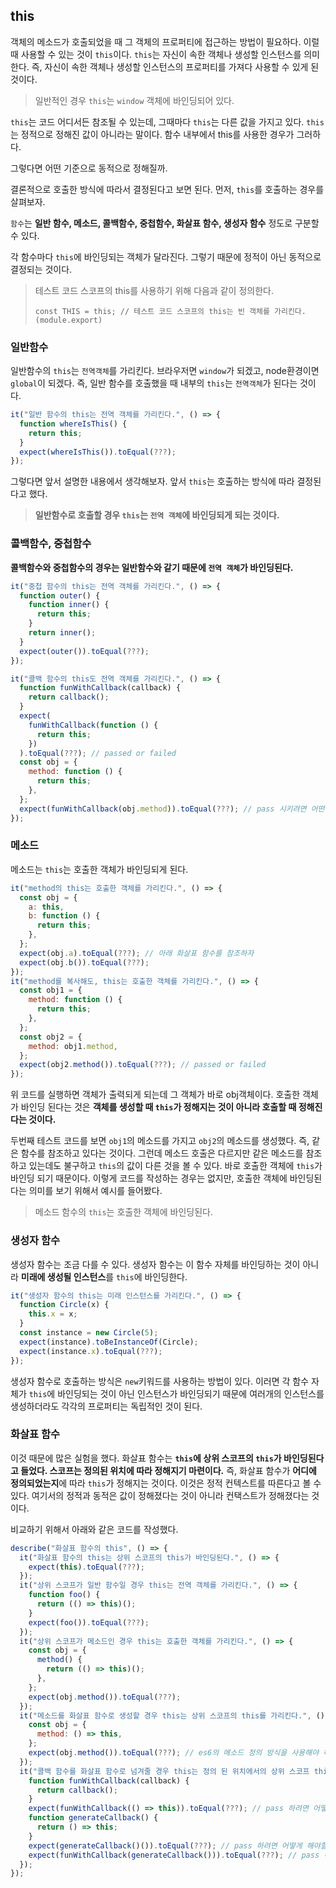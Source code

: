 ## this

객체의 메소드가 호출되었을 때 그 객체의 프로퍼티에 접근하는 방법이 필요하다. 이럴 때 사용할 수 있는 것이 `this`이다. `this`는 자신이 속한 객체나 생성할 인스턴스를 의미한다. 즉, 자신이 속한 객체나 생성할 인스턴스의 프로퍼티를 가져다 사용할 수 있게 된 것이다.

> 일반적인 경우 `this`는 `window` 객체에 바인딩되어 있다.

`this`는 코드 어디서든 참조될 수 있는데, 그때마다 `this`는 다른 값을 가지고 있다. `this`는 정적으로 정해진 값이 아니라는 말이다. 함수 내부에서 this를 사용한 경우가 그러하다.

그렇다면 어떤 기준으로 동적으로 정해질까.

결론적으로 호출한 방식에 따라서 결정된다고 보면 된다. 먼저, `this`를 호출하는 경우를 살펴보자.

`함수`는 **일반 함수, 메소드, 콜백함수, 중첩함수, 화살표 함수, 생성자 함수** 정도로 구분할 수 있다.

각 함수마다 `this`에 바인딩되는 객체가 달라진다. 그렇기 때문에 정적이 아닌 동적으로 결정되는 것이다.

> 테스트 코드 스코프의 this를 사용하기 위해 다음과 같이 정의한다.
>
> `const THIS = this; // 테스트 코드 스코프의 this는 빈 객체를 가리킨다. (module.export)`

### 일반함수

일반함수의 `this`는 `전역객체`를 가리킨다. 브라우저면 `window`가 되겠고, node환경이면 `global`이 되겠다. 즉, 일반 함수를 호출했을 때 내부의 `this`는 `전역객체`가 된다는 것이다.

```javascript
it("일반 함수의 this는 전역 객체를 가리킨다.", () => {
  function whereIsThis() {
    return this;
  }
  expect(whereIsThis()).toEqual(???);
});
```

그렇다면 앞서 설명한 내용에서 생각해보자. 앞서 `this`는 호출하는 방식에 따라 결정된다고 했다.

> **일반함수로 호출할 경우 `this`는 `전역 객체`에 바인딩되게 되는 것이다.**

### 콜백함수, 중첩함수

**콜백함수와 중첩함수의 경우는 일반함수와 같기 때문에 `전역 객체`가 바인딩된다.**

```javascript
it("중첩 함수의 this는 전역 객체를 가리킨다.", () => {
  function outer() {
    function inner() {
      return this;
    }
    return inner();
  }
  expect(outer()).toEqual(???);
});
```

```javascript
it("콜백 함수의 this도 전역 객체를 가리킨다.", () => {
  function funWithCallback(callback) {
    return callback();
  }
  expect(
    funWithCallback(function () {
      return this;
    })
  ).toEqual(???); // passed or failed
  const obj = {
    method: function () {
      return this;
    },
  };
  expect(funWithCallback(obj.method)).toEqual(???); // pass 시키려면 어떤 값이 들어갈까?
});
```

### 메소드

메소드는 `this`는 호출한 객체가 바인딩되게 된다.

```javascript
it("method의 this는 호출한 객체를 가리킨다.", () => {
  const obj = {
    a: this,
    b: function () {
      return this;
    },
  };
  expect(obj.a).toEqual(???); // 아래 화살표 함수를 참조하자
  expect(obj.b()).toEqual(???);
});
it("method를 복사해도, this는 호출한 객체를 가리킨다.", () => {
  const obj1 = {
    method: function () {
      return this;
    },
  };
  const obj2 = {
    method: obj1.method,
  };
  expect(obj2.method()).toEqual(???); // passed or failed
});
```

위 코드를 실행하면 객체가 출력되게 되는데 그 객체가 바로 obj객체이다. 호출한 객체가 바인딩 된다는 것은 **객체를 생성할 때 `this`가 정해지는 것이 아니라 호출할 때 정해진다는 것이다.**

두번째 테스트 코드를 보면 `obj1`의 메소드를 가지고 `obj2`의 메소드를 생성했다. 즉, 같은 함수를 참조하고 있다는 것이다. 그런데 메소드 호출은 다르지만 같은 메소드를 참조하고 있는데도 불구하고 `this`의 값이 다른 것을 볼 수 있다. 바로 호출한 객체에 `this`가 바인딩 되기 때문이다. 이렇게 코드를 작성하는 경우는 없지만, 호출한 객체에 바인딩된다는 의미를 보기 위해서 예시를 들어봤다.

> 메소드 함수의 `this`는 호출한 객체에 바인딩된다.

### 생성자 함수

생성자 함수는 조금 다를 수 있다. 생성자 함수는 이 함수 자체를 바인딩하는 것이 아니라 **미래에 생성될 인스턴스**를 `this`에 바인딩한다.

```javascript
it("생성자 함수의 this는 미래 인스턴스를 가리킨다.", () => {
  function Circle(x) {
    this.x = x;
  }
  const instance = new Circle(5);
  expect(instance).toBeInstanceOf(Circle);
  expect(instance.x).toEqual(???);
});
```

생성자 함수로 호출하는 방식은 `new`키워드를 사용하는 방법이 있다. 이러면 각 함수 자체가 `this`에 바인딩되는 것이 아닌 인스턴스가 바인딩되기 때문에 여러개의 인스턴스를 생성하더라도 각각의 프로퍼티는 독립적인 것이 된다.

### 화살표 함수

이것 때문에 많은 실험을 했다. 화살표 함수는 **`this`에 상위 스코프의 `this`가 바인딩된다고 들었다. 스코프는 정의된 위치에 따라 정해지기 마련이다.** 즉, 화살표 함수가 **어디에 정의되었는지**에 따라 `this`가 정해지는 것이다. 이것은 정적 컨텍스트를 따른다고 볼 수 있다. 여기서의 정적과 동적은 값이 정해졌다는 것이 아니라 컨택스트가 정해졌다는 것이다.

비교하기 위해서 아래와 같은 코드를 작성했다.

```javascript
describe("화살표 함수의 this", () => {
  it("화살표 함수의 this는 상위 스코프의 this가 바인딩된다.", () => {
    expect(this).toEqual(???);
  });
  it("상위 스코프가 일반 함수일 경우 this는 전역 객체를 가리킨다.", () => {
    function foo() {
      return (() => this)();
    }
    expect(foo()).toEqual(???);
  });
  it("상위 스코프가 메소드인 경우 this는 호출한 객체를 가리킨다.", () => {
    const obj = {
      method() {
        return (() => this)();
      },
    };
    expect(obj.method()).toEqual(???);
  });
  it("메소드를 화살표 함수로 생성할 경우 this는 상위 스코프의 this를 가리킨다.", () => {
    const obj = {
      method: () => this,
    };
    expect(obj.method()).toEqual(???); // es6의 메소드 정의 방식을 사용해야 하는 이유
  });
  it("콜백 함수를 화살표 함수로 넘겨줄 경우 this는 정의 된 위치에서의 상위 스코프 this를 가리킨다.", () => {
    function funWithCallback(callback) {
      return callback();
    }
    expect(funWithCallback(() => this)).toEqual(???); // pass 하려면 어떻게 해야할까?
    function generateCallback() {
      return () => this;
    }
    expect(generateCallback()()).toEqual(???); // pass 하려면 어떻게 해야할까?
    expect(funWithCallback(generateCallback())).toEqual(???); // pass 하려면 어떻게 해야할까?
  });
});
```
